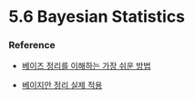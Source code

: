 # 5.6 Bayesian Statistics

### Reference
- [베이즈 정리를 이해하는 가장 쉬운 방법](https://www.youtube.com/watch?v=Y4ecU7NkiEI&list=PLyc5bh4zXfhWoLHpZeRlDBp28UrlPtYT5&index=4&ab_channel=%EC%9C%84%EB%8B%88%EB%B2%84%EC%8A%A4)

- [베이지안 정리 실제 적용](https://www.youtube.com/watch?v=me--WQKQQAo&ab_channel=%EC%9C%84%EB%8B%88%EB%B2%84%EC%8A%A4)